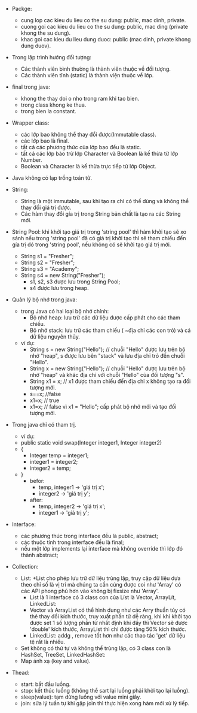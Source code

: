 - Packge:
    + cung lop cac kieu du lieu co the su dung: public, mac dinh, private.
    + cuong goi cac kieu du lieu co the su dung: public, mac ding (private khong the su dung).
    + khac goi cac kieu du lieu dung duoc: public (mac dinh, private khong dung duov).
      
- Trong lập trình hướng đối tượng:
  + Các thành viên bình thường là thành viên thuộc về đối tượng.
  + Các thành viên tĩnh (static) là thành viện thuộc về lớp.

- final trong java:
  + khong the thay doi o nho trong ram khi tao bien.
  + trong class khong ke thua.
  + trong bien la constant.
 
- Wrapper class:
  + các lớp bao không thể thay đổi được(Immutable class).
  + các lớp bao là final.
  + tất cả các phương thức của lớp bao đều là static.
  + tất cả các lớp bào trừ lớp Character và Boolean là kế thừa từ lớp Number.
  + Boolean và Character là kế thừa trực tiếp từ lớp Object.
  
- Java không có lạp trồng toán tử.

- String:
  + String là một immutable, sau khi tạo ra chỉ có thể dùng và không thể thay đổi giá trị được.
  + Các hàm thay đổi gía trị trong String bản chất là tạo ra các String mới.
- String Pool: khi khởi tạo giá trị trong 'string pool' thì hàm khởi tạo sẽ xo sánh nếu trong 'string pool' đã có giá trị khởi tạo thì sẽ tham chiếu đến gía trị đó trong 'string pool', nếu không có sẽ khởi tạo giá trị mới.
  + String s1 = "Fresher";
  + String s2 = "Fresher";
  + String s3 = "Academy";
  + String s4 = new String("Fresher");
    + s1, s2, s3 được lưu trong String Pool;
    + s4 được lưu trong heap.
- Quản lý bộ nhớ trong java:
  + trong Java có hai loại bộ nhớ chính:
    + Bộ nhớ heap: lưu trữ các dữ liệu được cấp phát cho các tham chiếu.
    + Bộ nhớ stack: lưu trữ các tham chiếu ( ~địa chỉ các con trỏ) và cá dữ liệu nguyên thủy.
  + ví dụ:
    + String s = new String("Hello"); // chuỗi "Hello" được lưu trên bộ nhớ "heap",  s được lưu bên "stack" và lưu địa chỉ trỏ đến chuỗi "Hello".
    + String x = new String("Hello"); // chuỗi "Hello" được lưu trên bộ nhớ "heap" và khác địa chỉ với chuỗi "Hello" của đối tượng "s".
    + String x1 = x; // x1 được tham chiếu đến địa chỉ x không tạo ra đối tượng mới.
    + s==x; //false
    + x1=x; // true
    + x1=x; // false vì x1 = "Hello"; cấp phát bộ nhớ mới và tạo đối tượng mới.


- Trong java chỉ có tham trị.
  + ví dụ:
  + public static void swap(Integer integer1, Integer integer2)
  + {
    + Integer temp = integer1;
    + integer1 = integer2;
    + integer2 = temp;
  + }
    + befor:
      + temp, integer1 -> 'giá trị x';
      + integer2 -> 'giá trị y';
    + after:
      + temp, integer2 -> 'giá trị x';
      +  integer1 -> 'giá trị y';
     
- Interface:
  + các phương thúc trong interface đều là public, abstract;
  + các thuộc tính trong interface đều là final;
  + nếu một lớp implements lại interface mà không override thì lớp đó thành abstract;
- Collection:
  	- List:
  		+List cho phép lưu trữ dữ liệu trùng lặp, truy cập dữ liệu dựa theo chỉ số là vị trí mà chúng ta cần cúng được coi như 'Array' có các API phong phú hơn vào không bị fixsize như 'Array'.
		+ List là 1 interface có 3 class con của Líst là Vector, ArrayLít, LinkedList:
  		+ Vector và ArrayList có thể hình dung như các Arry thuần túy có thẻ thay đổi kích thước, truy xuất phần tử dễ ràng, khi khi khởi tạo được set 1 số lượng phần tử nhất định khi đầy thì Vector sẽ được 'double' kích thước, ArrayList thì chỉ được tăng 50% kích thước.
  	 	+ LinkedList: addg , remove tốt hơn như các thao tác 'get' dữ liệu tệ rất là nhiều.
  	- Set không có thứ tự và không thể trùng lặp, có 3 class con là HashSet, TreeSet, LinkedHashSet:
  	- Map ánh xạ (key and value).
 
- Thead:
  	+ start: bắt đầu luồng.
  	+ stop: kết thúc luồng (không thể sart lại luồng phải khởi tạo lại luồng).
  	+ sleep(value): tạm dừng luồng với value mini giây.
  	+ join: sửa lý tuần tự khi gặp join thì thực hiện xong hàm mới xử lý tiếp.
